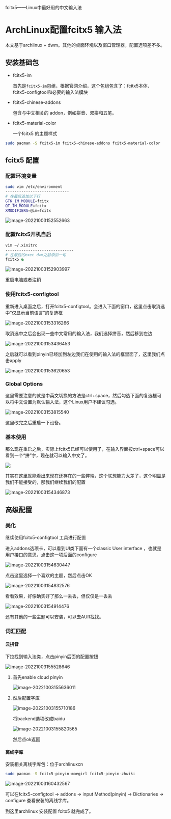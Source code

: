 fcitx5——Linux中最好用的中文输入法

# ArchLinux配置fcitx5 输入法

本文基于archlinux + dwm。其他的桌面环境以及窗口管理器，配置选项差不多。

## 安装基础包

- fcitx5-im

  首先是`fcitx5-im`包组，根据官网介绍，这个包组包含了：fcitx5本体、fcitx5-configtool和必要的输入法模块

- fcitx5-chinese-addons

  包含与中文相关的 addon，例如拼音、双拼和五笔。

- fcitx5-material-color

  一个fcitx5 的主题样式

```bash
sudo pacman -S fcitx5-im fcitx5-chinese-addons fcitx5-material-color
```

## fcitx5 配置

### 配置环境变量

```bash
sudo vim /etc/environment
----------------------------
# 在最后追加以下行
GTK_IM_MODULE=fcitx
QT_IM_MODULE=fcitx
XMODIFIERS=@im=fcitx
```

![image-20221003152552663](https://klelee-image.oss-cn-qingdao.aliyuncs.com/image/image-20221003152552663.png)

### 配置fcitx5开机自启

```bash
vim ~/.xinitrc
------------------------------
# 在最后的exec dwm之前添加一句
fcitx5 &
```

![image-20221003152903997](https://klelee-image.oss-cn-qingdao.aliyuncs.com/image/image-20221003152903997.png)

重启电脑或者注销

### 使用fcitx5-configtool

重新进入桌面之后，打开fcitx5-configtool。会进入下面的窗口，这里点击取消选中“仅显示当前语言”的复选框

![image-20221003153316266](https://klelee-image.oss-cn-qingdao.aliyuncs.com/image/image-20221003153316266.png)

取消选中之后会出现一些中文常用的输入法，我们选择拼音，然后移到左边

![image-20221003153436453](https://klelee-image.oss-cn-qingdao.aliyuncs.com/image/image-20221003153436453.png)

之后就可以看到pinyin已经加到左边我们在使用的输入法的框里面了，这里我们点击apply

![image-20221003153620653](https://klelee-image.oss-cn-qingdao.aliyuncs.com/image/image-20221003153620653.png)

### Global Options

这里需要注意的就是中英文切换的方法是ctrl+space，然后勾选下面的复选框可以将中文设置为默认输入法，这个Linux用户不建议勾选。

![image-20221003153815540](https://klelee-image.oss-cn-qingdao.aliyuncs.com/image/image-20221003153815540.png)

这里改完之后重启一下设备。

### 基本使用

那么现在重启之后，实际上fcitx5已经可以使用了，在输入界面按ctrl+space可以看到一个“拼”字，现在就可以输入中文了。

![](https://klelee-image.oss-cn-qingdao.aliyuncs.com/image/image-20221003154243288.png)

其实在这里就能看出来现在还存在的一些弊端，这个联想能力太差了，这个明显是我们不能接受的，那我们继续我们的配置

![image-20221003154346873](https://klelee-image.oss-cn-qingdao.aliyuncs.com/image/image-20221003154346873.png)

## 高级配置

### 美化

继续使用fcitx5-configtool 工具进行配置

进入addons选项卡，可以看到UI类下面有一个classic User interface ，也就是用户接口的意思，点击这一项后面的configure

![image-20221003154630447](https://klelee-image.oss-cn-qingdao.aliyuncs.com/image/image-20221003154630447.png)

点击这里选择一个喜欢的主题，然后点击OK

![image-20221003154832576](https://klelee-image.oss-cn-qingdao.aliyuncs.com/image/image-20221003154832576.png)

看看效果，好像确实好了那么一丢丢，但仅仅是一丢丢

![image-20221003154914476](https://klelee-image.oss-cn-qingdao.aliyuncs.com/image/image-20221003154914476.png)

还有其他的一些主题可以安装，可以去AUR找找。

### 词汇匹配

#### 云拼音

下拉找到输入法类，点击pinyin后面的配置按钮

![image-20221003155528646](https://klelee-image.oss-cn-qingdao.aliyuncs.com/image/image-20221003155528646.png)

1. 首先enable cloud pinyin

   ![image-20221003155636011](https://klelee-image.oss-cn-qingdao.aliyuncs.com/image/image-20221003155636011.png)

2. 然后配置字库

   ![image-20221003155710186](https://klelee-image.oss-cn-qingdao.aliyuncs.com/image/image-20221003155710186.png)

   将backend选项改成baidu

   ![image-20221003155820565](https://klelee-image.oss-cn-qingdao.aliyuncs.com/image/image-20221003155820565.png)

   然后点ok返回

#### 离线字库

安装相关离线字库包：位于archlinuxcn

```bash
sudo pacman -S fcitx5-pinyin-moegirl fcitx5-pinyin-zhwiki
```

![image-20221003160432567](https://klelee-image.oss-cn-qingdao.aliyuncs.com/image/image-20221003160432567.png)

可以在fcitx5-configtool -> addons -> input Method(pinyin) -> Dictionaries -> configure 查看安装的离线字库。

到这里archlinux 安装配置 fcitx5 就完成了。